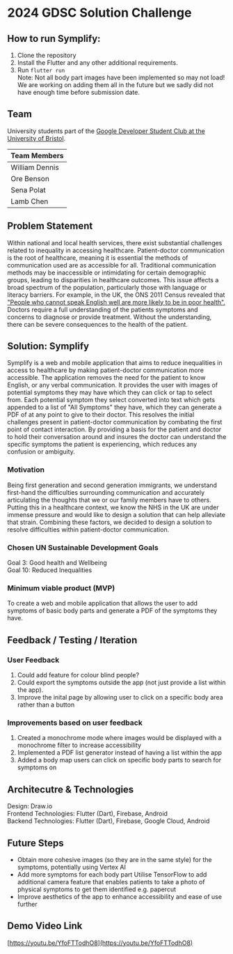 # 2024 GDSC Solution Challenge

## How to run Symplify:
1. Clone the repository
2. Install the Flutter and any other additional requirements.
3. Run `flutter run`    
Note: Not all body part images have been implemented so may not load! We are working on adding them all in the future but we sadly did not have enough time before submission date.

## Team
University students part of the [Google Developer Student Club at the University of Bristol](https://gdsc.community.dev/university-of-bristol/).

| Team Members    |
| -------- | 
| William Dennis  |  
| Ore Benson  | 
| Sena Polat  | 
| Lamb Chen  | 

## Problem Statement
Within national and local health services, there exist substantial challenges related to inequality in accessing healthcare. Patient-doctor communication is the root of healthcare, meaning it is essential the methods of communication used are as accessible for all. Traditional communication methods may be inaccessible or intimidating for certain demographic groups, leading to disparities in healthcare outcomes. This issue affects a broad spectrum of the population, particularly those with language or literacy barriers. For example, in the UK, the ONS 2011 Census revealed that ["People who cannot speak English well are more likely to be in poor health".](https://www.ons.gov.uk/peoplepopulationandcommunity/culturalidentity/language/articles/peoplewhocannotspeakenglishwellaremorelikelytobeinpoorhealth/2015-07-09) Doctors require a full understanding of the patients symptoms and concerns to diagnose or provide treatment. Without the understanding, there can be severe consequences to the health of the patient.

## Solution: Symplify
Symplify is a web and mobile application that aims to reduce inequalities in access to healthcare by making patient-doctor communication more accessible. The application removes the need for the patient to know English, or any verbal communication. It provides the user with images of potential symptoms they may have which they can click or tap to select from. Each potential symptom they select converted into text which gets appended to a list of "All Symptoms" they have, which they can generate a PDF of at any point to give to their doctor. This resolves the initial challenges present in patient-doctor communication by combating the first point of contact interaction. By providing a basis for the patient and doctor to hold their conversation around and insures the doctor can understand the specific symptoms the patient is experiencing, which reduces any confusion or ambiguity.

### Motivation
Being first generation and second generation immigrants, we understand first-hand the difficulties surrounding communication and accurately articulating the thoughts that we or our family members have to others. Putting this in a healthcare context, we know the NHS in the UK are under immense pressure and would like to design a solution that can help alleviate that strain. Combining these factors, we decided to design a solution to resolve difficulties within patient-doctor communication. 

### Chosen UN Sustainable Development Goals
Goal 3: Good health and Wellbeing  
Goal 10: Reduced Inequalities   

### Minimum viable product (MVP)
To create a web and mobile application that allows the user to add symptoms of basic body parts and generate a PDF of the symptoms they have. 

## Feedback / Testing / Iteration
### User Feedback
1. Could add feature for colour blind people?
2. Could export the symptoms outside the app (not just provide a list within the app).
3. Improve the inital page by allowing user to click on a specific body area rather than a button

### Improvements based on user feedback
1. Created a monochrome mode where images would be displayed with a monochrome filter to increase accessibility
2. Implemented a PDF list generator instead of having a list within the app
3. Added a body map users can click on specific body parts to search for symptoms on

## Architecutre & Technologies
Design: Draw.io   
Frontend Technologies: Flutter (Dart), Firebase, Android  
Backend Technologies: Flutter (Dart), Firebase, Google Cloud, Android      

## Future Steps
- Obtain more cohesive images (so they are in the same style) for the symptoms, potentially using Vertex AI
- Add more symptoms for each body part
  Utilise TensorFlow to add additional camera feature that enables patients to take a photo of physical symptoms to get them identified e.g. papercut  
- Improve aesthetics of the app to enhance accessibility and ease of use further

## Demo Video Link
[https://youtu.be/YfoFTTodhO8](https://youtu.be/YfoFTTodhO8)
